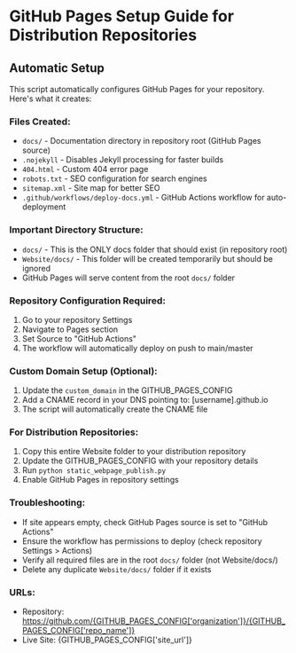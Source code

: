 # GitHub Pages Setup Guide for Distribution Repositories

## Automatic Setup
This script automatically configures GitHub Pages for your repository. Here's what it creates:

### Files Created:
- `docs/` - Documentation directory in repository root (GitHub Pages source)
- `.nojekyll` - Disables Jekyll processing for faster builds
- `404.html` - Custom 404 error page
- `robots.txt` - SEO configuration for search engines
- `sitemap.xml` - Site map for better SEO
- `.github/workflows/deploy-docs.yml` - GitHub Actions workflow for auto-deployment

### Important Directory Structure:
- `docs/` - This is the ONLY docs folder that should exist (in repository root)
- `Website/docs/` - This folder will be created temporarily but should be ignored
- GitHub Pages will serve content from the root `docs/` folder

### Repository Configuration Required:
1. Go to your repository Settings
2. Navigate to Pages section
3. Set Source to "GitHub Actions"
4. The workflow will automatically deploy on push to main/master

### Custom Domain Setup (Optional):
1. Update the `custom_domain` in the GITHUB_PAGES_CONFIG
2. Add a CNAME record in your DNS pointing to: [username].github.io
3. The script will automatically create the CNAME file

### For Distribution Repositories:
1. Copy this entire Website folder to your distribution repository
2. Update the GITHUB_PAGES_CONFIG with your repository details
3. Run `python static_webpage_publish.py`
4. Enable GitHub Pages in repository settings

### Troubleshooting:
- If site appears empty, check GitHub Pages source is set to "GitHub Actions"
- Ensure the workflow has permissions to deploy (check repository Settings > Actions)
- Verify all required files are in the root `docs/` folder (not Website/docs/)
- Delete any duplicate `Website/docs/` folder if it exists

### URLs:
- Repository: https://github.com/{GITHUB_PAGES_CONFIG['organization']}/{GITHUB_PAGES_CONFIG['repo_name']}
- Live Site: {GITHUB_PAGES_CONFIG['site_url']}
